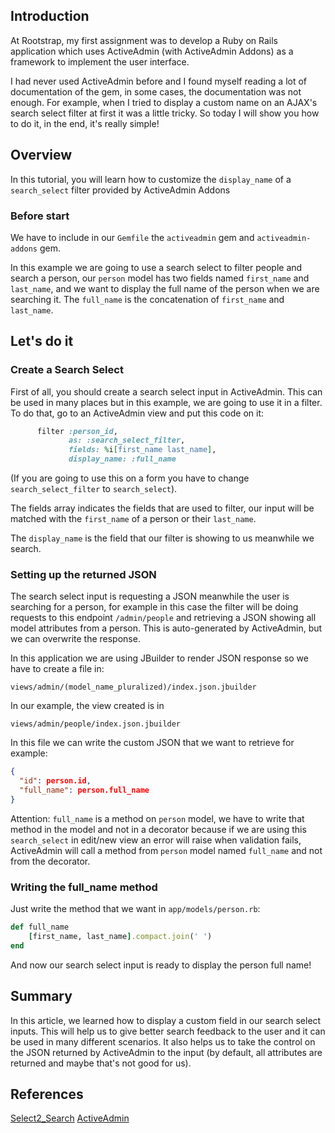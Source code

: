 
## Introduction

At Rootstrap, my first assignment was to develop a Ruby on Rails application which uses ActiveAdmin (with ActiveAdmin Addons) as a framework to implement the user interface.

I had never used ActiveAdmin before and I found myself reading a lot of documentation of the gem, in some cases, the documentation was not enough. For example, when I tried to display a custom name on an AJAX's search select filter at first it was a little tricky. So today I will show you how to do it, in the end, it's really simple!

## Overview

In this tutorial, you will learn how to customize the `display_name` of a `search_select` filter provided by ActiveAdmin Addons

### Before start

We have to include in our `Gemfile` the `activeadmin` gem and `activeadmin-addons` gem.

In this example we are going to use a search select to filter people and search a person, our `person` model has two fields named `first_name` and `last_name`, and we want to display the full name of the person when we are searching it. The `full_name` is the concatenation of `first_name` and `last_name`.

## Let's do it

### Create a Search Select

First of all, you should create a search select input in ActiveAdmin. This can be used in many places but in this example, we are going to use it in a filter. To do that, go to an ActiveAdmin view and put this code on it:

```ruby
      filter :person_id,
             as: :search_select_filter,
             fields: %i[first_name last_name],
             display_name: :full_name
```

(If you are going to use this on a form you have to change `search_select_filter` to `search_select`).

The fields array indicates the fields that are used to filter, our input will be matched with the `first_name` of a person or their `last_name`.

The `display_name` is the field that our filter is showing to us meanwhile we search.

### Setting up the returned JSON

The search select input is requesting a JSON meanwhile the user is searching for a person, for example in this case the filter will be doing requests to this endpoint `/admin/people` and retrieving a JSON showing all model attributes from a person. This is auto-generated by ActiveAdmin, but we can overwrite the response.

In this application we are using JBuilder to render JSON response so
we have to create a file in:

 `views/admin/(model_name_pluralized)/index.json.jbuilder`

In our example, the view created is in 

`views/admin/people/index.json.jbuilder `

In this file we can write the custom JSON that we want to retrieve for example:

```json
{
  "id": person.id,
  "full_name": person.full_name
}
```

Attention: `full_name` is a method on `person` model, we have to write that method in the model and not in a decorator because if we are using this `search_select` in edit/new view an error will raise when validation fails, ActiveAdmin will call a method from `person` model named `full_name` and not from the decorator.

### Writing the full_name method

Just write the method that we want in `app/models/person.rb`:

```ruby
def full_name
    [first_name, last_name].compact.join(' ')
end
```
And now our search select input is ready to display the person full name!

## Summary

In this article, we learned how to display a custom field in our search select inputs. This will help us to give better search feedback to the user and it can be used in many different scenarios. It also helps us to take the control on the JSON returned by ActiveAdmin to the input (by default, all attributes are returned and maybe that's not good for us).

## References

[Select2_Search](https://github.com/platanus/activeadmin_addons/blob/master/docs/select2_search.md)
[ActiveAdmin](https://github.com/activeadmin/activeadmin/)